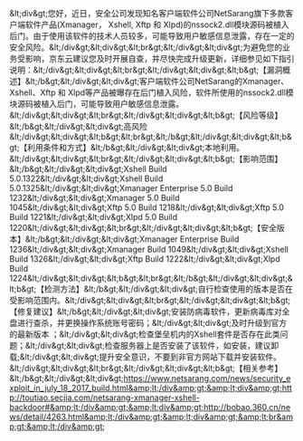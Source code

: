 &amp;lt;div&amp;gt;您好，近日，安全公司发现知名客户端软件公司NetSarang旗下多款客户端软件产品(Xmanager， Xshell, Xftp 和 Xlpd)的nssock2.dll模块源码被植入后门。由于使用该软件的技术人员较多，可能导致用户敏感信息泄露，存在一定的安全风险。&amp;lt;/div&amp;gt;&amp;lt;div&amp;gt;&amp;lt;br&amp;gt;&amp;lt;/div&amp;gt;&amp;lt;div&amp;gt;为避免您的业务受影响，京东云建议您及时开展自查，并尽快完成升级更新，详细参见如下指引说明：&amp;lt;/div&amp;gt;&amp;lt;div&amp;gt;&amp;lt;br&amp;gt;&amp;lt;/div&amp;gt;&amp;lt;div&amp;gt;&amp;lt;b&amp;gt;【漏洞概述】&amp;lt;/b&amp;gt;&amp;lt;/div&amp;gt;&amp;lt;div&amp;gt;客户端软件公司NetSarang的Xmanager、Xshell、Xftp 和 Xlpd等产品被曝存在后门植入风险，软件所使用的nssock2.dll模块源码被植入后门，可能导致用户敏感信息泄露。&amp;lt;/div&amp;gt;&amp;lt;div&amp;gt;&amp;lt;br&amp;gt;&amp;lt;/div&amp;gt;&amp;lt;div&amp;gt;&amp;lt;b&amp;gt;【风险等级】&amp;lt;/b&amp;gt;&amp;lt;/div&amp;gt;&amp;lt;div&amp;gt;高风险&amp;lt;/div&amp;gt;&amp;lt;div&amp;gt;&amp;lt;b&amp;gt;&amp;lt;br&amp;gt;&amp;lt;/b&amp;gt;&amp;lt;/div&amp;gt;&amp;lt;div&amp;gt;&amp;lt;b&amp;gt;【利用条件和方式】&amp;lt;/b&amp;gt;&amp;lt;/div&amp;gt;&amp;lt;div&amp;gt;本地利用。&amp;lt;/div&amp;gt;&amp;lt;div&amp;gt;&amp;lt;br&amp;gt;&amp;lt;/div&amp;gt;&amp;lt;div&amp;gt;&amp;lt;b&amp;gt;【影响范围】&amp;lt;/b&amp;gt;&amp;lt;/div&amp;gt;&amp;lt;div&amp;gt;Xshell Build 5.0.1322&amp;lt;/div&amp;gt;&amp;lt;div&amp;gt;Xshell Build 5.0.1325&amp;lt;/div&amp;gt;&amp;lt;div&amp;gt;Xmanager Enterprise 5.0 Build 1232&amp;lt;/div&amp;gt;&amp;lt;div&amp;gt;Xmanager 5.0 Build 1045&amp;lt;/div&amp;gt;&amp;lt;div&amp;gt;Xftp 5.0 Build 1218&amp;lt;/div&amp;gt;&amp;lt;div&amp;gt;Xftp 5.0 Build 1221&amp;lt;/div&amp;gt;&amp;lt;div&amp;gt;Xlpd 5.0 Build 1220&amp;lt;/div&amp;gt;&amp;lt;div&amp;gt;&amp;lt;br&amp;gt;&amp;lt;/div&amp;gt;&amp;lt;div&amp;gt;&amp;lt;b&amp;gt;【安全版本】&amp;lt;/b&amp;gt;&amp;lt;/div&amp;gt;&amp;lt;div&amp;gt;Xmanager Enterprise Build 1236&amp;lt;/div&amp;gt;&amp;lt;div&amp;gt;Xmanager Build 1049&amp;lt;/div&amp;gt;&amp;lt;div&amp;gt;Xshell Build 1326&amp;lt;/div&amp;gt;&amp;lt;div&amp;gt;Xftp Build 1222&amp;lt;/div&amp;gt;&amp;lt;div&amp;gt;Xlpd Build 1224&amp;lt;/div&amp;gt;&amp;lt;div&amp;gt;&amp;lt;b&amp;gt;&amp;lt;br&amp;gt;&amp;lt;/b&amp;gt;&amp;lt;/div&amp;gt;&amp;lt;div&amp;gt;&amp;lt;b&amp;gt;【检测方法】&amp;lt;/b&amp;gt;&amp;lt;/div&amp;gt;&amp;lt;div&amp;gt;自行检查使用的版本是否在受影响范围内。&amp;lt;/div&amp;gt;&amp;lt;div&amp;gt;&amp;lt;br&amp;gt;&amp;lt;/div&amp;gt;&amp;lt;div&amp;gt;&amp;lt;b&amp;gt;【修复建议】&amp;lt;/b&amp;gt;&amp;lt;/div&amp;gt;&amp;lt;div&amp;gt;安装防病毒软件，更新病毒库对全盘进行查杀，并更换操作系统账号密码；&amp;lt;/div&amp;gt;&amp;lt;div&amp;gt;及时升级到官方的最新版本 ；&amp;lt;/div&amp;gt;&amp;lt;div&amp;gt;检查堡垒机内的Xshell套件是否存在此类问题；&amp;lt;/div&amp;gt;&amp;lt;div&amp;gt;检查服务器上是否安装了该软件，如安装，建议卸载;&amp;lt;/div&amp;gt;&amp;lt;div&amp;gt;提升安全意识，不要到非官方网站下载并安装软件。&amp;lt;/div&amp;gt;&amp;lt;div&amp;gt;&amp;lt;br&amp;gt;&amp;lt;/div&amp;gt;&amp;lt;div&amp;gt;&amp;lt;b&amp;gt;【相关参考】&amp;lt;/b&amp;gt;&amp;lt;/div&amp;gt;&amp;lt;div&amp;gt;https://www.netsarang.com/news/security_exploit_in_july_18_2017_build.html&amp;lt;/div&amp;gt;&amp;lt;div&amp;gt;http://toutiao.secjia.com/netsarang-xmanager-xshell-backdoor#&amp;lt;/div&amp;gt;&amp;lt;div&amp;gt;http://bobao.360.cn/news/detail/4263.html&amp;lt;/div&amp;gt;&amp;lt;div&amp;gt;&amp;lt;br&amp;gt;&amp;lt;/div&amp;gt;